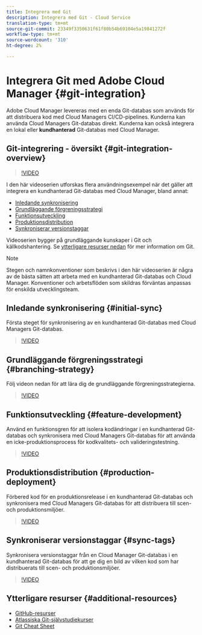 ```yaml
---
title: Integrera med Git
description: Integrera med Git - Cloud Service
translation-type: tm+mt
source-git-commit: 23349f3350631f61f80b54b69104e5a19841272f
workflow-type: tm+mt
source-wordcount: '310'
ht-degree: 2%

---
```



# Integrera Git med Adobe Cloud Manager {#git-integration}

Adobe Cloud Manager levereras med en enda Git-databas som används för att distribuera kod med Cloud Managers CI/CD-pipelines. Kunderna kan använda Cloud Managers Git-databas direkt. Kunderna kan också integrera en lokal eller **kundhanterad** Git-databas med Cloud Manager.

## Git-integrering - översikt {#git-integration-overview}

>[!VIDEO](https://video.tv.adobe.com/v/28710/)

I den här videoserien utforskas flera användningsexempel när det gäller att integrera en kundhanterad Git-databas med Cloud Manager, bland annat:

* [Inledande synkronisering](#initial-sync)
* [Grundläggande förgreningsstrategi](#branching-strategy)
* [Funktionsutveckling](#feature-development)
* [Produktionsdistribution](#production-deployment)
* [Synkroniserar versionstaggar](#sync-tags)

Videoserien bygger på grundläggande kunskaper i Git och källkodshantering. Se [ytterligare resurser nedan](#additional-resources) för mer information om Git.

>[!NOTE]
>
>Stegen och namnkonventioner som beskrivs i den här videoserien är några av de bästa sätten att arbeta med en kundhanterad Git-databas och Cloud Manager. Konventioner och arbetsflöden som skildras förväntas anpassas för enskilda utvecklingsteam.

## Inledande synkronisering {#initial-sync}

Första steget för synkronisering av en kundhanterad Git-databas med Cloud Managers Git-databas.

>[!VIDEO](https://video.tv.adobe.com/v/28711/?quality=12)

## Grundläggande förgreningsstrategi {#branching-strategy}

Följ videon nedan för att lära dig de grundläggande förgreningsstrategierna.

>[!VIDEO](https://video.tv.adobe.com/v/28712/?quality=12)

## Funktionsutveckling {#feature-development}

Använd en funktionsgren för att isolera kodändringar i en kundhanterad Git-databas och synkronisera med Cloud Managers Git-databas för att använda en icke-produktionsprocess för kodkvalitets- och valideringstestning.

>[!VIDEO](https://video.tv.adobe.com/v/28723/?quality=12)

## Produktionsdistribution {#production-deployment}

Förbered kod för en produktionsrelease i en kundhanterad Git-databas och synkronisera med Cloud Managers Git-databas för att distribuera till scen- och produktionsmiljöer.

>[!VIDEO](https://video.tv.adobe.com/v/28724/?quality=12)

## Synkroniserar versionstaggar {#sync-tags}

Synkronisera versionstaggar från en Cloud Manager Git-databas i en kundhanterad Git-databas för att ge dig en bild av vilken kod som har distribuerats till scen- och produktionsmiljöer.

>[!VIDEO](https://video.tv.adobe.com/v/28725/?quality=12)

## Ytterligare resurser {#additional-resources}

* [GitHub-resurser](https://try.github.io)
* [Atlassiska Git-självstudiekurser](https://www.atlassian.com/git/tutorials/what-is-version-control)
* [Git Cheat Sheet](https://education.github.com/git-cheat-sheet-education.pdf)